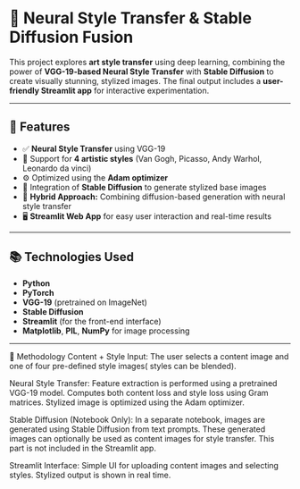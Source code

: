 # 🎨 Neural Style Transfer & Stable Diffusion Fusion

This project explores **art style transfer** using deep learning, combining the power of **VGG-19-based Neural Style Transfer** with **Stable Diffusion** to create visually stunning, stylized images. The final output includes a **user-friendly Streamlit app** for interactive experimentation.

---

## 🚀 Features

- ✅ **Neural Style Transfer** using VGG-19
- 🎨 Support for **4 artistic styles** (Van Gogh, Picasso, Andy Warhol, Leonardo da vinci)
- ⚙️ Optimized using the **Adam optimizer**
- 🤖 Integration of **Stable Diffusion** to generate stylized base images
- 🔁 **Hybrid Approach:** Combining diffusion-based generation with neural style transfer
- 🖥️ **Streamlit Web App** for easy user interaction and real-time results

---

## 📚 Technologies Used

- **Python**
- **PyTorch**
- **VGG-19** (pretrained on ImageNet)
- **Stable Diffusion** 
- **Streamlit** (for the front-end interface)
- **Matplotlib**, **PIL**, **NumPy** for image processing

---

🧠 Methodology
Content + Style Input:
The user selects a content image and one of four pre-defined style images( styles can be blended).

Neural Style Transfer:
Feature extraction is performed using a pretrained VGG-19 model.
Computes both content loss and style loss using Gram matrices.
Stylized image is optimized using the Adam optimizer.

Stable Diffusion (Notebook Only):
In a separate notebook, images are generated using Stable Diffusion from text prompts.
These generated images can optionally be used as content images for style transfer.
This part is not included in the Streamlit app.

Streamlit Interface:
Simple UI for uploading content images and selecting styles.
Stylized output is shown in real time.



